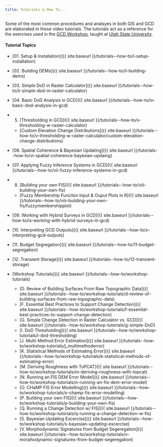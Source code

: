 ```yaml
---
title: Tutorials & How To...
---
```


Some of the most common procedures and analsyes in both GIS and GCD are elaborated in these video tutorials. The tutorials act as a reference for the exercises used in the [GCD Workshop](http://gcdworkshop.joewheaton.org/), taught at [Utah State University](http://cnr.usu.edu/streamrestoration/htm/course-information).

#### Tutorial Topics

- [01. Setup & Installation]({{ site.baseurl }}/tutorials--how-to/i-setup-installation)

- [02. Building DEMs]({{ site.baseurl }}/tutorials--how-to/ii-building-dems)

- [03. Simple DoD in Raster Calculator]({{ site.baseurl }}/tutorials--how-to/ii-simple-dod-in-raster-calculator)

- [04. Basic DoD Analysis in GCD]({{ site.baseurl }}/tutorials--how-to/iv-basic-dod-analysis-in-gcd)

- 5. [Thresholding in GCD]({{ site.baseurl }}/tutorials--how-to/v-thresholding-w-raster-calculator)

  - [Custom Elevation Change Distributions]({{ site.baseurl }}/tutorials--how-to/v-thresholding-w-raster-calculator/custom-elevation-change-distributions)

- [06. Spatial Coherence & Bayesian Updating]({{ site.baseurl }}/tutorials--how-to/vi-spatial-coherence-bayesian-updaing)

- [07. Applying Fuzzy Inference Systems in GCD]({{ site.baseurl }}/tutorials--how-to/vii-fuzzy-inference-systems-in-gcd)

- 8. [Building your own FIS]({{ site.baseurl }}/tutorials--how-to/viii-building-your-own-fis)

  - [Fuzzy Membership Funciton Input & Ouput Plots in R]({{ site.baseurl }}/tutorials--how-to/viii-building-your-own-fis/fuzzymembershipplot)

- [09. Working with Hybrid Surveys in GCD]({{ site.baseurl }}/tutorials--how-to/ix-working-with-hybrid-surveys-in-gcd)

- [10. Interpreting GCD Outputs]({{ site.baseurl }}/tutorials--how-to/x-interpreting-gcd-outputs)

- [11. Budget Segregation]({{ site.baseurl }}/tutorials--how-to/11-budget-segregation)

- [12. Transient Storage]({{ site.baseurl }}/tutorials--how-to/12-transient-storage)

- [Workshop Tutorials]({{ site.baseurl }}/tutorials--how-to/workshop-tutorials)

  - [D. Review of Building Surfaces From Raw Topographic Data]({{ site.baseurl }}/tutorials--how-to/workshop-tutorials/d-review-of-building-surfaces-from-raw-topographic-data)
  - [F. Essential Best Practices to Support Change Detection]({{ site.baseurl }}/tutorials--how-to/workshop-tutorials/f-essential-best-practices-to-support-change-detection)
  - [G. Simple Change Detection in Raster Calculator vs. GCD]({{ site.baseurl }}/tutorials--how-to/workshop-tutorials/g-simple-DoD)
  - [I. DoD Thresholding]({{ site.baseurl }}/tutorials--how-to/workshop-tutorials/i-dod-thresholding)
  - [J. Multi-Method Error Estimation]({{ site.baseurl }}/tutorials--how-to/workshop-tutorials/j_multimethoderror)
  - [K. Statistical Methods of Estimating Error]({{ site.baseurl }}/tutorials--how-to/workshop-tutorials/k-statistical-methods-of-estimating-error)
  - [M. Deriving Roughness with ToPCAT]({{ site.baseurl }}/tutorials--how-to/workshop-tutorials/m-deriving-roughness-with-topcat)
  - [N. Running an FIS DEM Error Model]({{ site.baseurl }}/tutorials--how-to/workshop-tutorials/n-running-an-fis-dem-error-model)
  - [O. CHaMP FIS Error Modelling]({{ site.baseurl }}/tutorials--how-to/workshop-tutorials/o-champ-fis-error-modelling)
  - [P. Building your own FIS]({{ site.baseurl }}/tutorials--how-to/workshop-tutorials/p-building-your-own-fis)
  - [Q. Running a Change Detection w/ FIS]({{ site.baseurl }}/tutorials--how-to/workshop-tutorials/q-running-a-change-detection-w-fis)
  - [S. Bayesian Updating Excercise]({{ site.baseurl }}/tutorials--how-to/workshop-tutorials/s-bayesian-updating-excercise)
  - [V. Morphodynamic Signatures from Budget Segeregation]({{ site.baseurl }}/tutorials--how-to/workshop-tutorials/v-morphodynamic-signatures-from-budget-segeregation)

